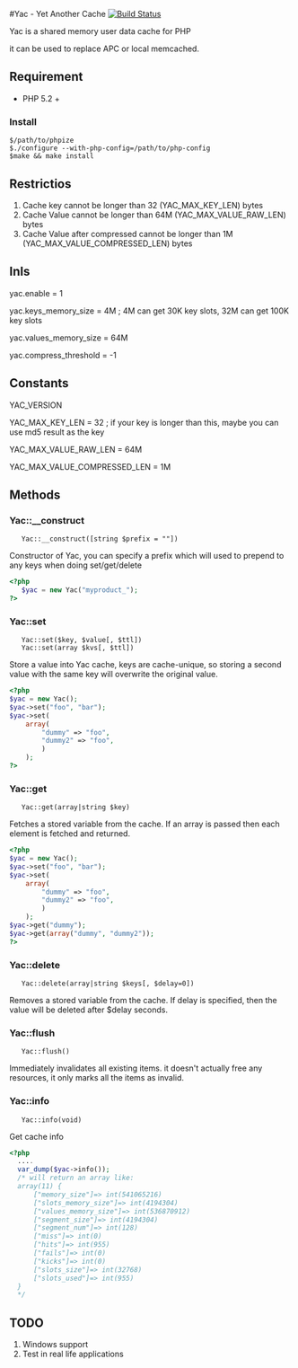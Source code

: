 #Yac - Yet Another Cache
[![Build Status](https://secure.travis-ci.org/laruence/yac.png)](http://travis-ci.org/laruence/yac)

Yac is a shared memory user data cache for PHP

it can be used to replace APC or local memcached.


## Requirement
- PHP 5.2 +

### Install
```
$/path/to/phpize
$./configure --with-php-config=/path/to/php-config
$make && make install
```

## Restrictios

   1. Cache key cannot be longer than 32 (YAC_MAX_KEY_LEN) bytes
   2. Cache Value cannot be longer than 64M (YAC_MAX_VALUE_RAW_LEN) bytes
   3. Cache Value after compressed cannot be longer than 1M (YAC_MAX_VALUE_COMPRESSED_LEN) bytes

## InIs

   yac.enable = 1

   yac.keys_memory_size = 4M  ; 4M can get 30K key slots, 32M can get 100K key slots
  
   yac.values_memory_size = 64M
 
   yac.compress_threshold = -1 

## Constants

   YAC_VERSION
   
   YAC_MAX_KEY_LEN  =  32  ; if your key is longer than this, maybe you can use md5 result as the key
   
   YAC_MAX_VALUE_RAW_LEN = 64M
   
   YAC_MAX_VALUE_COMPRESSED_LEN = 1M

## Methods

### Yac::__construct
```
   Yac::__construct([string $prefix = ""])
```
   Constructor of Yac, you can specify a prefix which will used to prepend to any keys when doing set/get/delete
```php
<?php
   $yac = new Yac("myproduct_");
?>
```

### Yac::set
```
   Yac::set($key, $value[, $ttl])
   Yac::set(array $kvs[, $ttl])
```
   Store a value into Yac cache, keys are cache-unique, so storing a second value with the same key will overwrite the original value. 
```php
<?php
$yac = new Yac();
$yac->set("foo", "bar");
$yac->set(
    array(
        "dummy" => "foo",
        "dummy2" => "foo",
        )
    );
?>
```

### Yac::get
```
   Yac::get(array|string $key)
```
   Fetches a stored variable from the cache. If an array is passed then each element is fetched and returned.
```php
<?php
$yac = new Yac();
$yac->set("foo", "bar");
$yac->set(
    array(
        "dummy" => "foo",
        "dummy2" => "foo",
        )
    );
$yac->get("dummy");
$yac->get(array("dummy", "dummy2"));
?>
```


### Yac::delete
```
   Yac::delete(array|string $keys[, $delay=0])
```
   Removes a stored variable from the cache. If delay is specified, then the value will be deleted after $delay seconds.

### Yac::flush
```
   Yac::flush()
```
   Immediately invalidates all existing items. it doesn't actually free any resources, it only marks all the items as invalid.

### Yac::info
```
   Yac::info(void)
```
   Get cache info
```php
<?php
  ....
  var_dump($yac->info());
  /* will return an array like:
  array(11) {
      ["memory_size"]=> int(541065216)   
      ["slots_memory_size"]=> int(4194304)
      ["values_memory_size"]=> int(536870912)
      ["segment_size"]=> int(4194304)     
      ["segment_num"]=> int(128)
      ["miss"]=> int(0)
      ["hits"]=> int(955)
      ["fails"]=> int(0)
      ["kicks"]=> int(0)
      ["slots_size"]=> int(32768)
      ["slots_used"]=> int(955)
  }
  */
```

## TODO
   1. Windows support
   2. Test in real life applications


